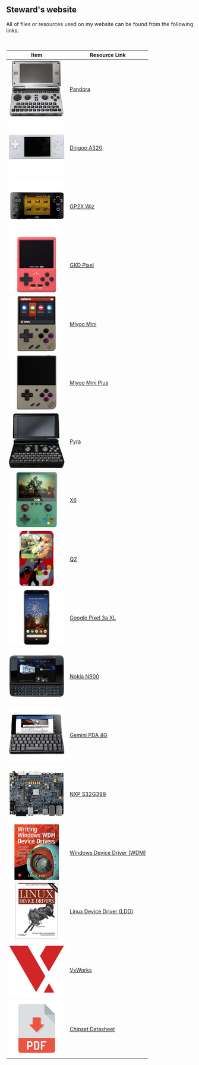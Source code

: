 ## Steward's website
All of files or resources used on my website can be found from the following links.  

&nbsp;

| **Item**                            | **Resource Link**                                                                     |
| ----------------------------------- | ------------------------------------------------------------------------------------- |
| ![](img/photos/pandora.jpg)         | [Pandora](https://github.com/steward-fu/website/releases/tag/pandora)                 |
| ![](img/photos/a320.jpg)            | [Dingoo A320](https://github.com/steward-fu/website/releases/tag/a320)                |
| ![](img/photos/wiz.jpg)             | [GP2X Wiz](https://github.com/steward-fu/website/releases/tag/wiz)                    |
| ![](img/photos/gkd-pixel.jpg)       | [GKD Pixel](https://github.com/steward-fu/website/releases/tag/gkd-pixel)             |
| ![](img/photos/miyoo-mini.jpg)      | [Miyoo Mini](https://github.com/steward-fu/website/releases/tag/miyoo-mini)           |
| ![](img/photos/miyoo-mini-plus.jpg) | [Miyoo Mini Plus](https://github.com/steward-fu/website/releases/tag/miyoo-mini-plus) |
| ![](img/photos/pyra.jpg)            | [Pyra](https://github.com/steward-fu/website/releases/tag/pyra)                       |
| ![](img/photos/x6-1.jpg)            | [X6](https://github.com/steward-fu/website/releases/tag/x6)                           |
| ![](img/photos/q2.jpg)              | [Q2](https://github.com/steward-fu/website/releases/tag/q2)                           |
| ![](img/photos/pixel3axl.jpg)       | [Google Pixel 3a XL](https://github.com/steward-fu/website/releases/tag/pixel-3a-xl)  |
| ![](img/photos/n900.jpg)            | [Nokia N900](https://github.com/steward-fu/website/releases/tag/n900)                 |
| ![](img/photos/gemini-pda.jpg)      | [Gemini PDA 4G](https://github.com/steward-fu/website/releases/tag/gemini-pda)        |
| ![](img/photos/s32g399.jpg)         | [NXP S32G399](https://github.com/steward-fu/website/releases/tag/s32g399)             |
| ![](img/photos/wdm.jpg)             | [Windows Device Driver (WDM)](https://github.com/steward-fu/website/releases/tag/wdm) |
| ![](img/photos/ldd.jpg)             | [Linux Device Driver (LDD)](https://github.com/steward-fu/website/releases/tag/ldd)   |
| ![](img/photos/vxworks.jpg)         | [VxWorks](https://github.com/steward-fu/website/releases/tag/vxworks)                 |
| ![](img/photos/pdf.jpg)             | [Chipset Datasheet](https://github.com/steward-fu/website/releases/tag/datasheet)     |
